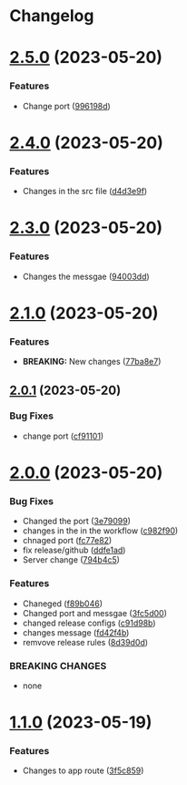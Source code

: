 # Changelog



# [2.5.0](https://github.com/KevinFernandoNT/semantic-versioning/compare/v2.4.0...v2.5.0) (2023-05-20)


### Features

* Change port ([996198d](https://github.com/KevinFernandoNT/semantic-versioning/commit/996198daf96ba7d66a681e2cdc3ae81f8ba6362d))

# [2.4.0](https://github.com/KevinFernandoNT/semantic-versioning/compare/v2.3.0...v2.4.0) (2023-05-20)


### Features

* Changes in the src file ([d4d3e9f](https://github.com/KevinFernandoNT/semantic-versioning/commit/d4d3e9f4c733137f751fb145ec2e484c9ae1351a))

# [2.3.0](https://github.com/KevinFernandoNT/semantic-versioning/compare/v2.2.0...v2.3.0) (2023-05-20)


### Features

* Changes the messgae ([94003dd](https://github.com/KevinFernandoNT/semantic-versioning/commit/94003ddf5db4bd111de9ba59a2c9da11c66b7c88))

# [2.1.0](https://github.com/KevinFernandoNT/semantic-versioning/compare/v2.0.1...v2.1.0) (2023-05-20)


### Features

* **BREAKING:** New changes ([77ba8e7](https://github.com/KevinFernandoNT/semantic-versioning/commit/77ba8e7839e15e9d98ca4ea603ef6971ad4893ea))

## [2.0.1](https://github.com/KevinFernandoNT/semantic-versioning/compare/v2.0.0...v2.0.1) (2023-05-20)


### Bug Fixes

* change port ([cf91101](https://github.com/KevinFernandoNT/semantic-versioning/commit/cf911017557dce4ef8658d8e6c0fc291b4d055b3))

# [2.0.0](https://github.com/KevinFernandoNT/semantic-versioning/compare/v1.1.0...v2.0.0) (2023-05-20)


### Bug Fixes

* Changed the port ([3e79099](https://github.com/KevinFernandoNT/semantic-versioning/commit/3e7909905893402d805f753a827735df3c361378))
* changes in the in the workflow ([c982f90](https://github.com/KevinFernandoNT/semantic-versioning/commit/c982f90f7194fddf3d54669bec1f2364f8fb9ef5))
* chnaged port ([fc77e82](https://github.com/KevinFernandoNT/semantic-versioning/commit/fc77e822ba23b921c08e9436a1642cd0a0c74821))
* fix release/github ([ddfe1ad](https://github.com/KevinFernandoNT/semantic-versioning/commit/ddfe1ad1dec56711ef2c268531d658adac76b8b7))
* Server change ([794b4c5](https://github.com/KevinFernandoNT/semantic-versioning/commit/794b4c59dddbc658f5b1ce65b6b0f7561341660c))


### Features

* Chaneged ([f89b046](https://github.com/KevinFernandoNT/semantic-versioning/commit/f89b04628f8a92ea5f34bedc6f0f94086768a045))
* Changed port and messgae ([3fc5d00](https://github.com/KevinFernandoNT/semantic-versioning/commit/3fc5d008c3ee573cd9c17f3d96f9eda6f3f2e654))
* changed release configs ([c91d98b](https://github.com/KevinFernandoNT/semantic-versioning/commit/c91d98b7509a83d87e9c733a2eddd2a22a66cdbf))
* changes message ([fd42f4b](https://github.com/KevinFernandoNT/semantic-versioning/commit/fd42f4bab9d34f263856578060bc34f5a849a8ca))
* remvove release rules ([8d39d0d](https://github.com/KevinFernandoNT/semantic-versioning/commit/8d39d0d65281e20007de6e3fde5c07c0d7f7739a))


### BREAKING CHANGES

* none

# [1.1.0](https://github.com/KevinFernandoNT/semantic-versioning/compare/v1.0.0...v1.1.0) (2023-05-19)


### Features

* Changes to app route ([3f5c859](https://github.com/KevinFernandoNT/semantic-versioning/commit/3f5c859d70a2613fecbf5aa8bf1276d71160279f))

